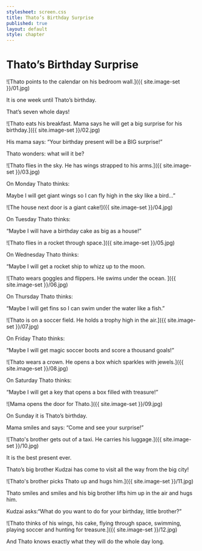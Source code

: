 ```yaml
---
stylesheet: screen.css
title: Thato’s Birthday Surprise
published: true
layout: default
style: chapter
---
```


# Thato’s Birthday Surprise

![Thato points to the calendar on his bedroom wall.]({{ site.image-set }}/01.jpg)

It is one week until Thato’s birthday.

That’s seven whole days!

![Thato eats his breakfast. Mama says he will get a big surprise for his birthday.]({{ site.image-set }}/02.jpg)

His mama says: “Your birthday present will be a BIG surprise!”

Thato wonders: what will it be?

![Thato flies in the sky. He has wings strapped to his arms.]({{ site.image-set }}/03.jpg)

On Monday Thato thinks:

Maybe I will get giant wings so I can fly high in the sky like a bird...”

![The house next door is a giant cake!]({{ site.image-set }}/04.jpg)

On Tuesday Thato thinks:

“Maybe I will have a birthday cake as big as a house!”

![Thato flies in a rocket through space.]({{ site.image-set }}/05.jpg)

On Wednesday Thato thinks:

“Maybe I will get a rocket ship to whizz up to the moon.

![Thato wears goggles and flippers. He swims under the ocean. ]({{ site.image-set }}/06.jpg)

On Thursday Thato thinks:

“Maybe I will get fins so I can swim under the water like a fish.”

![Thato is on a soccer field. He holds a trophy high in the air.]({{ site.image-set }}/07.jpg)

On Friday Thato thinks:

“Maybe I will get magic soccer boots and score a thousand goals!”

![Thato wears a crown. He opens a box which sparkles with jewels.]({{ site.image-set }}/08.jpg)

On Saturday Thato thinks:

“Maybe I will get a key that opens a box filled with treasure!”

![Mama opens the door for Thato.]({{ site.image-set }}/09.jpg)

On Sunday it is Thato’s birthday.

Mama smiles and says: “Come and see your surprise!”

![Thato's brother gets out of a taxi. He carries his luggage.]({{ site.image-set }}/10.jpg)

It is the best present ever.

Thato’s big brother Kudzai has come to visit all the way from the big city!

![Thato's brother picks Thato up and hugs him.]({{ site.image-set }}/11.jpg)

Thato smiles and smiles and his big brother lifts him up in the air and hugs him.

Kudzai asks:“What do you want to do for your birthday, little brother?”

![Thato thinks of his wings, his cake, flying through space, swimming, playing soccer and hunting for treasure.]({{ site.image-set }}/12.jpg)

And Thato knows exactly what they will do the whole day long.
